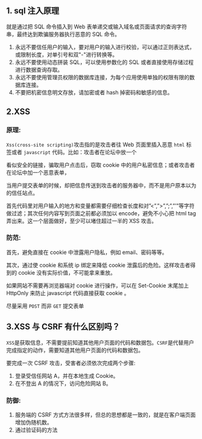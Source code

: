## 1. sql 注入原理

就是通过把 SQL 命令插入到 Web 表单递交或输入域名或页面请求的查询字符串，最终达到欺骗服务器执行恶意的 SQL 命令。

1.  永远不要信任用户的输入，要对用户的输入进行校验，可以通过正则表达式，或限制长度，对单引号和双"-"进行转换等。
2.  永远不要使用动态拼装 SQL，可以使用参数化的 SQL 或者直接使用存储过程进行数据查询存取。
3.  永远不要使用管理员权限的数据库连接，为每个应用使用单独的权限有限的数据库连接。
4.  不要把机密信息明文存放，请加密或者 hash 掉密码和敏感的信息。

## 2.XSS

### 原理:

`Xss(cross-site scripting)`攻击指的是攻击者往 Web 页面里插入恶意 `html` 标签或者 `javascript` 代码。比如：攻击者在论坛中放一个

看似安全的链接，骗取用户点击后，窃取 cookie 中的用户私密信息；或者攻击者在论坛中加一个恶意表单，

当用户提交表单的时候，却把信息传送到攻击者的服务器中，而不是用户原本以为的信任站点。

首先代码里对用户输入的地方和变量都需要仔细检查长度和对”<”,”>”,”;”,”’”等字符做过滤；其次任何内容写到页面之前都必须加以 encode，避免不小心把 html tag 弄出来。这一个层面做好，至少可以堵住超过一半的 XSS 攻击。

### 防范:

首先，避免直接在 cookie 中泄露用户隐私，例如 email、密码等等。

其次，通过使 cookie 和系统 ip 绑定来降低 cookie 泄露后的危险。这样攻击者得到的 cookie 没有实际价值，不可能拿来重放。

如果网站不需要再浏览器端对 cookie 进行操作，可以在 Set-Cookie 末尾加上 HttpOnly 来防止 javascript 代码直接获取 cookie 。

尽量采用 `POST` 而非 `GET` 提交表单

## 3.XSS 与 CSRF 有什么区别吗？

`XSS`是获取信息，不需要提前知道其他用户页面的代码和数据包。`CSRF`是代替用户完成指定的动作，需要知道其他用户页面的代码和数据包。

要完成一次 CSRF 攻击，受害者必须依次完成两个步骤:

1.  登录受信任网站 A，并在本地生成 Cookie。
2.  在不登出 A 的情况下，访问危险网站 B。

### 防御:

1.  服务端的 CSRF 方式方法很多样，但总的思想都是一致的，就是在客户端页面增加伪随机数。
2.  通过验证码的方法
